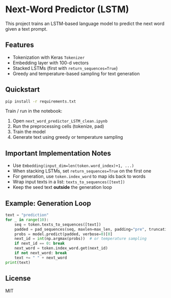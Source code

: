 # Next-Word Predictor (LSTM)

This project trains an LSTM-based language model to predict the next word given a text prompt.

## Features
- Tokenization with Keras `Tokenizer`
- Embedding layer with 100-d vectors
- Stacked LSTMs (first with `return_sequences=True`)
- Greedy and temperature-based sampling for text generation

## Quickstart

```bash
pip install -r requirements.txt
```

Train / run in the notebook:
1. Open `next_word_predictor_LSTM_clean.ipynb`
2. Run the preprocessing cells (tokenize, pad)
3. Train the model
4. Generate text using greedy or temperature sampling

## Important Implementation Notes
- Use `Embedding(input_dim=len(token.word_index)+1, ...)`
- When stacking LSTMs, set `return_sequences=True` on the first one
- For generation, use `token.index_word` to map ids back to words
- Wrap input texts in a list: `texts_to_sequences([text])`
- Keep the seed text **outside** the generation loop

## Example: Generation Loop

```python
text = "prediction"
for _ in range(10):
    seq = token.texts_to_sequences([text])
    padded = pad_sequences(seq, maxlen=max_len, padding="pre", truncating="pre")
    probs = model.predict(padded, verbose=0)[0]
    next_id = int(np.argmax(probs))  # or temperature sampling
    if next_id == 0: break
    next_word = token.index_word.get(next_id)
    if not next_word: break
    text += " " + next_word
print(text)
```

## License
MIT
